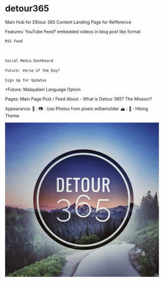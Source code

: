 # detour365

Main Hub for DEtour 365 Content 
    Landing Page for Refference

Features: 
    YouTube Feed? 
        embedded videos in blog post like format

    RSS Feed
        


    Social Media Dashboard 

    Future: Verse of the Day? 

    Sign Up for Updates

*Future: Malayalam Language Option

Pages:
    Main Page Post / Feed 
    About - What is Detour 365? The Mission? 


Appearance: 
    🌲 : 
    📷 : Use Photos from pixels williamslider 
    🏔️ : 
    🥾 : Hiking Theme 


![ detour 365 logo ](detour365-logo-square.jpeg)